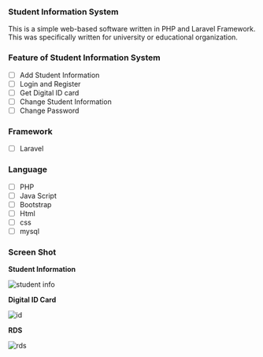 ### Student Information System
This is a simple web-based software written in PHP and Laravel Framework. This was specifically written for university or educational organization.

### Feature of Student Information System

- [ ] Add Student Information
- [ ] Login and Register
- [ ] Get Digital ID card
- [ ] Change Student Information
- [ ] Change Password

### Framework

- [ ] Laravel

### Language

- [ ] PHP
- [ ] Java Script
- [ ] Bootstrap
- [ ] Html
- [ ] css
- [ ] mysql

### Screen Shot

**Student Information**

![student info](https://user-images.githubusercontent.com/40806970/94338011-c173ca80-0010-11eb-97ec-5df8bebb0d67.PNG)

**Digital ID Card**

![id](https://user-images.githubusercontent.com/40806970/94338013-c33d8e00-0010-11eb-917d-e085a0f37487.PNG)

**RDS**

![rds](https://user-images.githubusercontent.com/40806970/94338014-c3d62480-0010-11eb-9295-aae427805a41.PNG)
